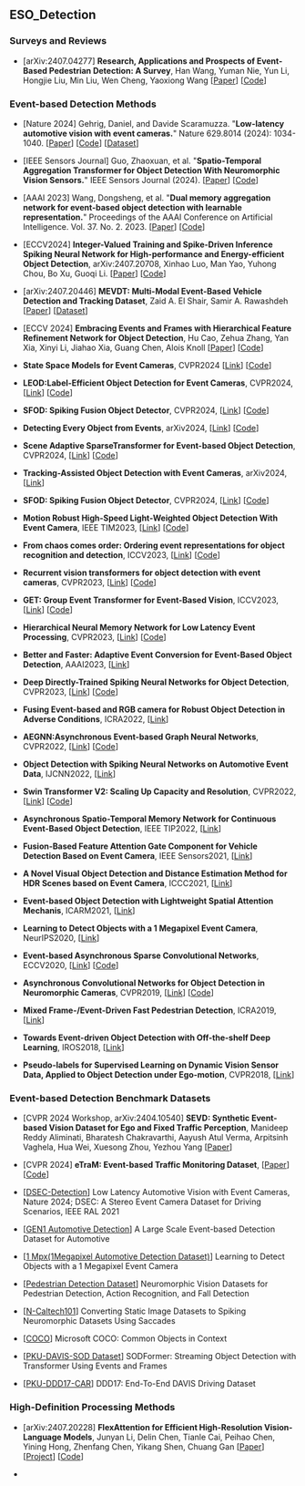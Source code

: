 ## ESO_Detection



### Surveys and Reviews 

* [arXiv:2407.04277] **Research, Applications and Prospects of Event-Based Pedestrian Detection: A Survey**, Han Wang, Yuman Nie, Yun Li, Hongjie Liu, Min Liu, Wen Cheng, Yaoxiong Wang
  [[Paper](https://arxiv.org/abs/2407.04277)]
  [[Code](https://github.com/TristanWH/DVS4PD)] 






### Event-based Detection Methods 


* [Nature 2024] Gehrig, Daniel, and Davide Scaramuzza. "**Low-latency automotive vision with event cameras.**" Nature 629.8014 (2024): 1034-1040.
  [[Paper](https://www.nature.com/articles/s41586-024-07409-w)]
  [[Code](https://github.com/uzh-rpg/dagr)]
  [[Dataset](https://github.com/uzh-rpg/dsec-det)] 
  
* [IEEE Sensors Journal] Guo, Zhaoxuan, et al. "**Spatio-Temporal Aggregation Transformer for Object Detection With Neuromorphic Vision Sensors.**" IEEE Sensors Journal (2024).
  [[Paper](https://ieeexplore.ieee.org/abstract/document/10516298)]
  [[Code](https://github.com/TJU-guozhaoxuan/STAT)] 
  
* [AAAI 2023] Wang, Dongsheng, et al. "**Dual memory aggregation network for event-based object detection with learnable representation.**"
  Proceedings of the AAAI Conference on Artificial Intelligence. Vol. 37. No. 2. 2023.
  [[Paper](https://ojs.aaai.org/index.php/AAAI/article/view/25346)]
  [[Code](https://github.com/wds320/AAAI_Event_based_detection)] 

* [ECCV2024] **Integer-Valued Training and Spike-Driven Inference Spiking Neural Network for High-performance and Energy-efficient Object Detection**, arXiv:2407.20708, 
  Xinhao Luo, Man Yao, Yuhong Chou, Bo Xu, Guoqi Li. 
  [[Paper](https://arxiv.org/abs/2407.20708)]
  [[Code](https://github.com/BICLab/SpikeYOLO)] 
  
* [arXiv:2407.20446] **MEVDT: Multi-Modal Event-Based Vehicle Detection and Tracking Dataset**, 
  Zaid A. El Shair, Samir A. Rawashdeh
  [[Paper](https://arxiv.org/abs/2407.20446)]
  [[Dataset](https://deepblue.lib.umich.edu/data/concern/data_sets/bc386k045)] 

* [ECCV 2024] **Embracing Events and Frames with Hierarchical Feature Refinement Network for Object Detection**,
  Hu Cao, Zehua Zhang, Yan Xia, Xinyi Li, Jiahao Xia, Guang Chen, Alois Knoll
  [[Paper](https://arxiv.org/abs/2407.12582)]
  [[Code](https://github.com/HuCaoFighting/FRN)]
  
* **State Space Models for Event Cameras**, CVPR2024 
  [[Link](https://openaccess.thecvf.com/content/CVPR2024/papers/Zubic_State_Space_Models_for_Event_Cameras_CVPR_2024_paper.pdf)]
  [[Code](https://github.com/uzh-rpg/ssms_event_cameras)]

* **LEOD:Label-Efficient Object Detection for Event Cameras**, CVPR2024,
   [[Link](https://arxiv.org/pdf/2311.17286)]
   [[Code](https://github.com/Wuziyi616/LEOD)]

* **SFOD: Spiking Fusion Object Detector**, CVPR2024,
  [[Link](https://arxiv.org/abs/2403.15192)]
  [[Code](https://github.com/yimeng-fan/SFOD)]

* **Detecting Every Object from Events**, arXiv2024,
   [[Link](https://arxiv.org/pdf/2404.05285)]
   [[Code](https://github.com/Hatins/DEOE)]

* **Scene Adaptive SparseTransformer for Event-based Object Detection**, CVPR2024,
   [[Link](https://arxiv.org/pdf/2404.01882)]
   [[Code](https://github.com/Peterande/SAST)]

* **Tracking-Assisted Object Detection with Event Cameras**, arXiv2024,
   [[Link](https://arxiv.org/pdf/2403.18330)]

* **SFOD: Spiking Fusion Object Detector**, CVPR2024,
   [[Link](https://arxiv.org/pdf/2403.15192)]
   [[Code](https://github.com/yimeng-fan/SFOD)]

* **Motion Robust High-Speed Light-Weighted Object Detection With Event Camera**, IEEE TIM2023,
   [[Link](https://ieeexplore.ieee.org/stamp/stamp.jsp?tp=&arnumber=10109007)]
   [[Code](https://github.com/HarmoniaLeo/FRLWEvD.)]

* **From chaos comes order: Ordering event representations for object recognition and detection**, ICCV2023,
   [[Link](https://arxiv.org/pdf/2304.13455)]
   [[Code](https://github.com/uzh-rpg/event_representation_study)]

* **Recurrent vision transformers for object detection with event cameras**, CVPR2023,
   [[Link](https://arxiv.org/pdf/2212.05598)]
   [[Code](https://github.com/uzh-rpg/RVT)]

* **GET: Group Event Transformer for Event-Based Vision**, ICCV2023,
   [[Link](https://arxiv.org/pdf/2310.02642)]
   [[Code](https://github.com/Peterande/GET-Group-Event-Transformer)]

* **Hierarchical Neural Memory Network for Low Latency Event Processing**, CVPR2023,
   [[Link](https://arxiv.org/pdf/2305.17852)]
   [[Code](https://hamarh.github.io/hmnet/)]

* **Better and Faster: Adaptive Event Conversion for Event-Based Object Detection**, AAAI2023,
   [[Link](https://ojs.aaai.org/index.php/AAAI/article/view/25298)]

* **Deep Directly-Trained Spiking Neural Networks for Object Detection**, CVPR2023,
   [[Link](https://arxiv.org/pdf/2307.11411)]
   [[Code](https://github.com/BICLab/EMS-YOLO)]

* **Fusing Event-based and RGB camera for Robust Object Detection in Adverse Conditions**, ICRA2022,
   [[Link](https://ieeexplore.ieee.org/stamp/stamp.jsp?tp=&arnumber=9812059)]

* **AEGNN:Asynchronous Event-based Graph Neural Networks**, CVPR2022,
   [[Link](https://arxiv.org/pdf/2203.17149)]
   [[Code](https://uzh-rpg.github.io/aegnn/)]

* **Object Detection with Spiking Neural Networks on Automotive Event Data**, IJCNN2022,
   [[Link](https://arxiv.org/pdf/2205.04339)]

* **Swin Transformer V2: Scaling Up Capacity and Resolution**, CVPR2022,
   [[Link](https://arxiv.org/pdf/2111.09883)]
   [[Code](https://github.com/microsoft/Swin-Transformer)]

* **Asynchronous Spatio-Temporal Memory Network for Continuous Event-Based Object Detection**, IEEE TIP2022,
   [[Link](https://ieeexplore.ieee.org/stamp/stamp.jsp?tp=&arnumber=9749022)]

* **Fusion-Based Feature Attention Gate Component for Vehicle Detection Based on Event Camera**, IEEE Sensors2021,
   [[Link](https://ieeexplore.ieee.org/stamp/stamp.jsp?tp=&arnumber=9546775)]

* **A Novel Visual Object Detection and Distance Estimation Method for HDR Scenes based on Event Camera**, ICCC2021,
   [[Link](https://ieeexplore.ieee.org/stamp/stamp.jsp?tp=&arnumber=9674426)]

* **Event-based Object Detection with Lightweight Spatial Attention Mechanis**, ICARM2021,
   [[Link](https://ieeexplore.ieee.org/stamp/stamp.jsp?tp=&arnumber=9536146)]

* **Learning to Detect Objects with a 1 Megapixel Event Camera**, NeurIPS2020,
   [[Link](https://proceedings.neurips.cc/paper_files/paper/2020/file/c213877427b46fa96cff6c39e837ccee-Paper.pdf)]

* **Event-based Asynchronous Sparse Convolutional Networks**, ECCV2020,
   [[Link](https://arxiv.org/pdf/2003.09148)]
   [[Code](https://github.com/uzh-rpg/rpg_asynet)]

* **Asynchronous Convolutional Networks for Object Detection in Neuromorphic Cameras**, CVPR2019,
   [[Link](https://ieeexplore.ieee.org/stamp/stamp.jsp?tp=&arnumber=9025409)]
   [[Code](https://github.com/marcocannici/async-ev-cnn)]

* **Mixed Frame-/Event-Driven Fast Pedestrian Detection**, ICRA2019,
   [[Link](https://ieeexplore.ieee.org/stamp/stamp.jsp?tp=&arnumber=8793924)]

* **Towards Event-driven Object Detection with Off-the-shelf Deep Learning**, IROS2018,
   [[Link](https://ieeexplore.ieee.org/stamp/stamp.jsp?tp=&arnumber=8594119)]

* **Pseudo-labels for Supervised Learning on Dynamic Vision Sensor Data, Applied to Object Detection under Ego-motion**, CVPR2018,
   [[Link](https://arxiv.org/pdf/1709.09323)]




### Event-based Detection Benchmark Datasets 


* [CVPR 2024 Workshop, arXiv:2404.10540] **SEVD: Synthetic Event-based Vision Dataset for Ego and Fixed Traffic Perception**,
  Manideep Reddy Aliminati, Bharatesh Chakravarthi, Aayush Atul Verma, Arpitsinh Vaghela, Hua Wei, Xuesong Zhou, Yezhou Yang 
  [[Paper](https://arxiv.org/abs/2404.10540)] 
  
* [CVPR 2024] **eTraM: Event-based Traffic Monitoring Dataset**,
  [[Paper](https://openaccess.thecvf.com/content/CVPR2024/papers/Verma_eTraM_Event-based_Traffic_Monitoring_Dataset_CVPR_2024_paper.pdf)]
  [[Code](https://github.com/eventbasedvision/eTraM)] 

* [[DSEC-Detection](https://github.com/uzh-rpg/dsec-det)]
  Low Latency Automotive Vision with Event Cameras, Nature 2024;
  DSEC: A Stereo Event Camera Dataset for Driving Scenarios, IEEE RAL 2021

* [[GEN1 Automotive Detection](https://arxiv.org/pdf/2001.08499)]
  A Large Scale Event-based Detection Dataset for Automotive

* [[1 Mpx(1Megapixel Automotive Detection Dataset)](https://arxiv.org/abs/2009.13436)]
  Learning to Detect Objects with a 1 Megapixel Event Camera

* [[Pedestrian Detection Dataset](https://www.frontiersin.org/articles/10.3389/fnbot.2019.00038/full)]
  Neuromorphic Vision Datasets for Pedestrian Detection, Action Recognition, and Fall Detection

* [[N-Caltech101](https://www.garrickorchard.com/datasets/n-caltech101)]
Converting Static Image Datasets to Spiking Neuromorphic Datasets Using Saccades

* [[COCO](https://cocodataset.org/)]
Microsoft COCO: Common Objects in Context

* [[PKU-DAVIS-SOD Dataset](https://github.com/dianzl/SODFormer)]
 SODFormer: Streaming Object Detection with Transformer Using Events and Frames

* [[PKU-DDD17-CAR](http://sensors.ini.uzh.ch/databases.html)]
  DDD17: End-To-End DAVIS Driving Dataset





### High-Definition Processing Methods 

* [arXiv:2407.20228] **FlexAttention for Efficient High-Resolution Vision-Language Models**, Junyan Li, Delin Chen, Tianle Cai, Peihao Chen, Yining Hong, Zhenfang Chen, Yikang Shen, Chuang Gan 
  [[Paper](https://arxiv.org/abs/2407.20228)]
  [[Project](https://vis-www.cs.umass.edu/flexattention/)]
  [[Code](https://github.com/UMass-Foundation-Model/FlexAttention)] 

* 


